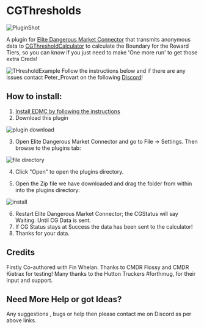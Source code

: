 # CGThresholds
![PluginShot](https://i.imgur.com/lcfxil9.png)

A plugin for [Elite Dangerous Market Connector](https://github.com/Marginal/EDMarketConnector) that transmits anonymous data to [CGThresholdCalculator](https://sites.google.com/site/cgtthreshcalc/home) to calculate the Boundary for the Reward Tiers, so you can know if you just need to make 'One more run' to get those extra Creds!

![THresholdExample](https://i.imgur.com/8qdmP47.jpg)
Follow the instructions below and if there are any issues contact Peter_Provart on the following [Discord](https://discord.gg/7kbduxb)!  

## How to install:  
1. [Install EDMC by following the instructions]( https://github.com/Marginal/EDMarketConnector )  
2. Download this plugin


![plugin download](https://i.imgur.com/Cn1Y93D.png)  

3. Open Elite Dangerous Market Connector and go to File -> Settings. Then browse to the plugins tab:


![file directory](https://i.imgur.com/eQU7lCf.png)  

4. Click "Open" to open the plugins directory.


5. Open the Zip file we have downloaded and drag the folder from within into the plugins directory:  

![install](https://i.imgur.com/OVKG2BU.png) 


6. Restart Elite Dangerous Market Connector; the CGStatus will say Waiting. Until CG Data is sent.
7. If CG Status stays at Success the data has been sent to the calculator!
8. Thanks for your data.

## Credits
Firstly Co-authored with Fin Whelan.
Thanks to CMDR Flossy and CMDR Kietrax for testing!
Many thanks to  the Hutton Truckers #forthmug, for their input and support.

## Need More Help or got Ideas?
Any suggestions , bugs or help then please contact me on Discord as per above links.
